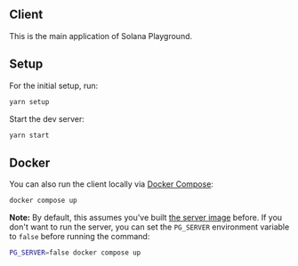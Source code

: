## Client

This is the main application of Solana Playground.

## Setup

For the initial setup, run:

```sh
yarn setup
```

Start the dev server:

```sh
yarn start
```

## Docker

You can also run the client locally via [Docker Compose](https://github.com/docker/compose):

```sh
docker compose up
```

**Note:** By default, this assumes you've built [the server image](https://github.com/solana-playground/solana-playground/tree/master/server#setup) before. If you don't want to run the server, you can set the `PG_SERVER` environment variable to `false` before running the command:

```sh
PG_SERVER=false docker compose up
```
